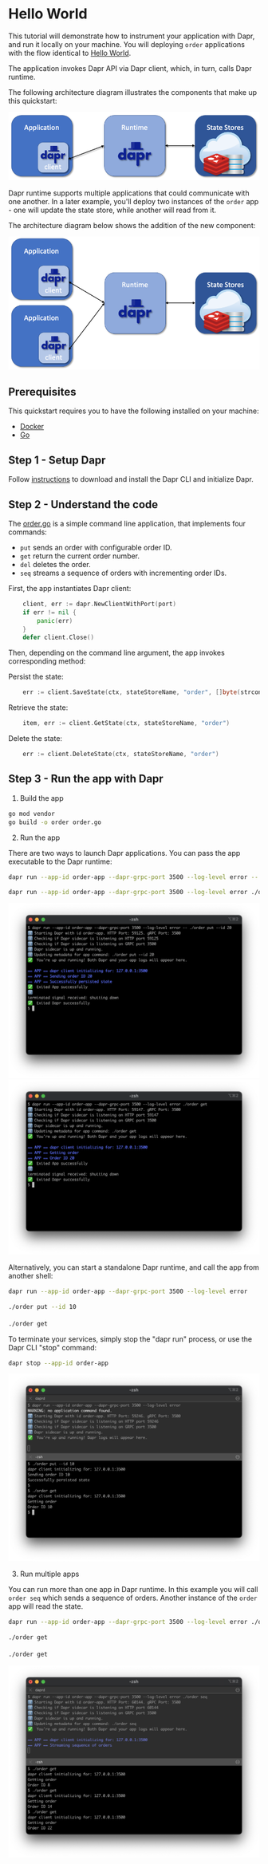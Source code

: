 # Hello World

This tutorial will demonstrate how to instrument your application with Dapr, and run it locally on your machine.
You will deploying `order` applications with the flow identical to [Hello World](https://github.com/dapr/quickstarts/tree/master/hello-world).

The application invokes Dapr API via Dapr client, which, in turn, calls Dapr runtime.

The following architecture diagram illustrates the components that make up this quickstart:

![Architecture Diagram](./img/arch-diag1.png)

Dapr runtime supports multiple applications that could communicate with one another.
In a later example, you'll deploy two instances of the `order` app - one will update the state store, while another will read from it.

The architecture diagram below shows the addition of the new component:

![Architecture Diagram Final](./img/arch-diag2.png)

## Prerequisites
This quickstart requires you to have the following installed on your machine:
- [Docker](https://docs.docker.com/)
- [Go](https://golang.org/)

## Step 1 - Setup Dapr

Follow [instructions](https://docs.dapr.io/getting-started/install-dapr/) to download and install the Dapr CLI and initialize Dapr.

## Step 2 - Understand the code

The [order.go](./order.go) is a simple command line application, that implements four commands:
* `put` sends an order with configurable order ID.
* `get` return the current order number.
* `del` deletes the order.
* `seq` streams a sequence of orders with incrementing order IDs.

First, the app instantiates Dapr client:

```go
    client, err := dapr.NewClientWithPort(port)
    if err != nil {
        panic(err)
    }
    defer client.Close()
```

Then, depending on the command line argument, the app invokes corresponding method:

Persist the state:
```go
    err := client.SaveState(ctx, stateStoreName, "order", []byte(strconv.Itoa(orderID)))
```
Retrieve the state:
```go
    item, err := client.GetState(ctx, stateStoreName, "order")
```
Delete the state:
```go
    err := client.DeleteState(ctx, stateStoreName, "order")
```

## Step 3 - Run the app with Dapr

1. Build the app

<!-- STEP 
name: Build the app
-->

```bash
go mod vendor
go build -o order order.go
```

<!-- END_STEP -->

2. Run the app

There are two ways to launch Dapr applications. You can pass the app executable to the Dapr runtime:

<!-- STEP 
name: Run and send order
background: true
sleep: 5
expected_stdout_lines:
  - '== APP == dapr client initializing for: 127.0.0.1:3500'
  - '== APP == Sending order ID 20'
  - '== APP == Successfully persisted state'
-->

```bash
dapr run --app-id order-app --dapr-grpc-port 3500 --log-level error -- ./order put --id 20
```

<!-- END_STEP -->

<!-- STEP 
name: Run and get order
background: true
sleep: 5
expected_stdout_lines:
  - '== APP == dapr client initializing for: 127.0.0.1:3500'
  - '== APP == Getting order'
  - '== APP == Order ID 20'
-->

```bash
dapr run --app-id order-app --dapr-grpc-port 3500 --log-level error ./order get
```

<!-- END_STEP -->

![Screenshot1](./img/screenshot1.png)
![Screenshot2](./img/screenshot2.png)

Alternatively, you can start a standalone Dapr runtime, and call the app from another shell:

```bash
dapr run --app-id order-app --dapr-grpc-port 3500 --log-level error
```


```bash
./order put --id 10

./order get
```

To terminate your services, simply stop the "dapr run" process, or use the Dapr CLI "stop" command:

```bash
dapr stop --app-id order-app
```

![Screenshot3](./img/screenshot3.png)

3. Run multiple apps

You can run more than one app in Dapr runtime. In this example you will call `order seq` which sends a sequence of orders.
Another instance of the `order` app will read the state.

```sh
dapr run --app-id order-app --dapr-grpc-port 3500 --log-level error ./order seq
```

```sh
./order get

./order get
```

![Screenshot4](./img/screenshot4.png)

